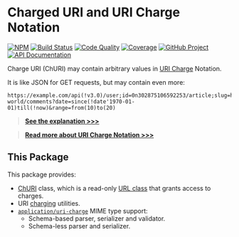 # Charged URI and URI Charge Notation

[![NPM][npm-image]][npm-url]
[![Build Status][build-status-img]][build-status-link]
[![Code Quality][quality-img]][quality-link]
[![Coverage][coverage-img]][coverage-link]
[![GitHub Project][github-image]][github-url]
[![API Documentation][api-docs-image]][api documentation]

Charge URI (ChURI) may contain arbitrary values in [URI Charge] Notation.

It is like JSON for GET requests, but may contain even more:

```
https://example.com/api(!v3.0)/user;id=0n302875106592253/article;slug=hello-world/comments?date=since(!date'1970-01-01)till(!now)&range=from(10)to(20)
```

> **[See the explanation >>>][explanation]**

> **[Read more about URI Charge Notation >>>][URI Charge]**

[npm-image]: https://img.shields.io/npm/v/churi.svg?logo=npm
[npm-url]: https://www.npmjs.com/package/churi
[build-status-img]: https://github.com/hatsyjs/churi/workflows/Build/badge.svg
[build-status-link]: https://github.com/hatsyjs/churi/actions?query=workflow:Build
[quality-img]: https://app.codacy.com/project/badge/Grade/e0cde60880cf434f8e46f63334d86b1e
[quality-link]: https://www.codacy.com/gh/hatsyjs/churi/dashboard?utm_source=github.com&utm_medium=referral&utm_content=hatsyjs/churi&utm_campaign=Badge_Grade
[coverage-img]: https://app.codacy.com/project/badge/Coverage/e0cde60880cf434f8e46f63334d86b1e
[coverage-link]: https://www.codacy.com/gh/hatsyjs/churi/dashboard?utm_source=github.com&utm_medium=referral&utm_content=hatsyjs/churi&utm_campaign=Badge_Coverage
[github-image]: https://img.shields.io/static/v1?logo=github&label=GitHub&message=project&color=informational
[github-url]: https://github.com/hatsyjs/churi
[api-docs-image]: https://img.shields.io/static/v1?logo=typescript&label=API&message=docs&color=informational
[API documentation]: https://hatsyjs.github.io/churi/
[explanation]: https://github.com/hatsyjs/churi/blob/master/doc/explanation.md
[URI Charge]: https://github.com/hatsyjs/churi/blob/master/doc/uri-charge.md

## This Package

This package provides:

- [ChURI] class, which is a read-only [URL class] that grants access to charges.
- URI [charging] utilities.
- [`application/uri-charge`] MIME type support:
  - Schema-based parser, serializer and validator.
  - Schema-less parser and serializer.

[ChURI]: https://github.com/hatsyjs/churi/blob/master/doc/churi.md
[charging]: https://github.com/hatsyjs/churi/blob/master/doc/churi.md#charging
[URL class]: https://developer.mozilla.org/en-US/docs/Web/API/URL
[`application/uri-charge`]: https://github.com/hatsyjs/churi/blob/master/doc/schema.md
